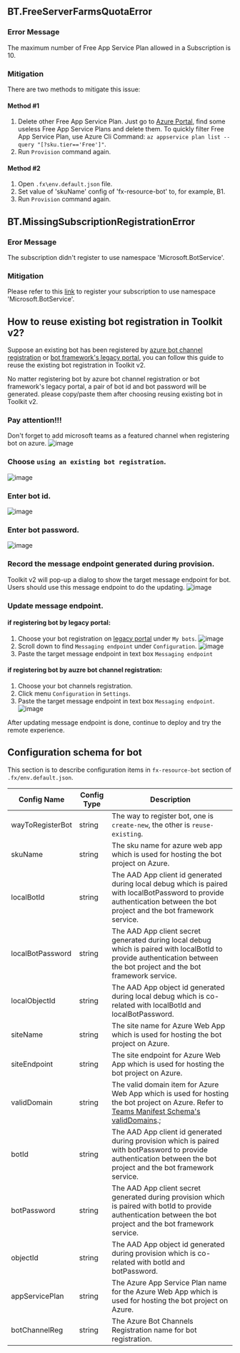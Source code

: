 ## BT.FreeServerFarmsQuotaError

### Error Message

The maximum number of Free App Service Plan allowed in a Subscription is 10.

### Mitigation

There are two methods to mitigate this issue:

#### Method #1
1. Delete other Free App Service Plan. Just go to [Azure Portal](https://portal.azure.com/), find some useless Free App Service Plans and delete them. To quickly filter Free App Service Plan, use Azure Cli Command: `az appservice plan list --query "[?sku.tier=='Free']"`. 
2. Run `Provision` command again.


#### Method #2
1. Open `.fx\env.default.json` file.
2. Set value of 'skuName' config of 'fx-resource-bot' to, for example, B1.
3. Run `Provision` command again.

## BT.MissingSubscriptionRegistrationError

### Eror Message

The subscription didn't register to use namespace 'Microsoft.BotService'.

### Mitigation

Please refer to this [link](https://aka.ms/rps-not-found) to register your subscription to use namespace 'Microsoft.BotService'.

## How to reuse existing bot registration in Toolkit v2?

Suppose an existing bot has been registered by [azure bot channel registration](https://docs.microsoft.com/en-us/azure/bot-service/bot-service-quickstart-registration?view=azure-bot-service-4.0) or [bot framework's legacy portal](https://dev.botframework.com/bots/new), you can follow this guide to reuse the existing bot registration in Toolkit v2.

No matter registering bot by azure bot channel registration or bot framework's legacy portal, a pair of bot id and bot password will be generated. please copy/paste them after choosing reusing existing bot in Toolkit v2.

### Pay attention!!!
Don't forget to add microsoft teams as a featured channel when registering bot on azure.
![image](../images/fx-core/bot/dont-forget-add-teams-channel.png)

### Choose `using an existing bot registration`.
![image](../images/fx-core/bot/way-to-register-bot.png)

### Enter bot id.
![image](../images/fx-core/bot/enter-bot-id.png)

### Enter bot password.
![image](../images/fx-core/bot/enter-bot-password.png)

### Record the message endpoint generated during provision.
Toolkit v2 will pop-up a dialog to show the target message endpoint for bot. Users should use this message endpoint to do the updating.
![image](../images/fx-core/bot/pop-up-message-endpoint.png)

### Update message endpoint.
#### if registering bot by legacy portal:
1. Choose your bot registration on [legacy portal](https://dev.botframework.com/bots) under `My bots`.
![image](../images/fx-core/bot/choose-under-mybots.png)
2. Scroll down to find `Messaging endpoint` under `Configuration`.
![image](../images/fx-core/bot/scroll-down-settings.png)
3. Paste the target message endpoint in text box `Messaging endpoint`

#### if registering bot by auzre bot channel registration:
1. Choose your bot channels registration.
2. Click menu `Configuration` in `Settings`.
3. Paste the target message endpoint in text box `Messaging endpoint`.
![image](../images/fx-core/bot/update-message-endpoint-azure.png)

After updating message endpoint is done, continue to deploy and try the remote experience.

## Configuration schema for bot
This section is to describe configuration items in `fx-resource-bot` section of `.fx/env.default.json`.

Config Name | Config Type | Description
------|------|------
wayToRegisterBot|string|The way to register bot, one is `create-new`, the other is `reuse-existing`.
skuName|string|The sku name for azure web app which is used for hosting the bot project on Azure.
localBotId|string|The AAD App client id generated during local debug which is paired with localBotPassword to provide authentication between the bot project and the bot framework service.
localBotPassword|string|The AAD App client secret generated during local debug which is paired with localBotId to provide authentication between the bot project and the bot framework service.
localObjectId|string|The AAD App object id generated during local debug which is co-related with localBotId and localBotPassword.
siteName|string|The site name for Azure Web App which is used for hosting the bot project on Azure.
siteEndpoint|string|The site endpoint for Azure Web App which is used for hosting the bot project on Azure.
validDomain|string|The valid domain item for Azure Web App which is used for hosting the bot project on Azure. Refer to [Teams Manifest Schema's validDomains](https://docs.microsoft.com/en-us/microsoftteams/platform/resources/schema/manifest-schema#validdomains).;
botId|string|The AAD App client id generated during provision which is paired with botPassword to provide authentication between the bot project and the bot framework service.
botPassword|string|The AAD App client secret generated during provision which is paired with botId to provide authentication between the bot project and the bot framework service.
objectId|string|The AAD App object id generated during provision which is co-related with botId and botPassword.
appServicePlan|string|The Azure App Service Plan name for the Azure Web App which is used for hosting the bot project on Azure.
botChannelReg|string|The Azure Bot Channels Registration name for bot registration.